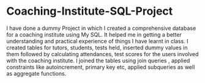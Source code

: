 # Coaching-Institute-SQL-Project
I have done a dummy Project in which I created a comprehensive database for a coaching institute using My SQL. 
It helped me in getting a better understanding and practical experience of things I have learnt in class. 
I created tables for tutors, students, tests held, inserted dummy values in them followed by calculating attendances, test scores for the users involved with the coaching institute.
I joined the tables using join queries , applied constraints like autoincrement, primary key etc, applied subqueries as well as aggregate functions.
